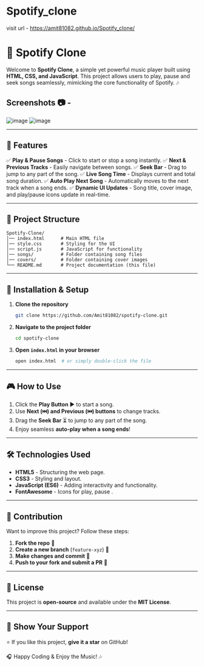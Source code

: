 ﻿# Spotify_clone

 visit url - https://amit81082.github.io/Spotify_clone/

 # 🎵 Spotify Clone

Welcome to **Spotify Clone**, a simple yet powerful music player built using **HTML, CSS, and JavaScript**. This project allows users to play, pause and seek songs seamlessly, mimicking the core functionality of Spotify. 🎶

## Screenshots 📷 -

![image](https://github.com/user-attachments/assets/533be67d-6365-4e93-b58c-69231ea79698)
![image](https://github.com/user-attachments/assets/cc36fea6-8a29-4f26-9a6e-9377b34e9a3a)



---

## 🚀 Features

✅ **Play & Pause Songs** - Click to start or stop a song instantly.
✅ **Next & Previous Tracks** - Easily navigate between songs.
✅ **Seek Bar** - Drag to jump to any part of the song.
✅ **Live Song Time** - Displays current and total song duration.
✅ **Auto Play Next Song** - Automatically moves to the next track when a song ends.
✅ **Dynamic UI Updates** - Song title, cover image, and play/pause icons update in real-time.




---

## 📂 Project Structure

```
Spotify-Clone/
│── index.html      # Main HTML file
│── style.css       # Styling for the UI
│── script.js       # JavaScript for functionality
│── songs/          # Folder containing song files
│── covers/         # Folder containing cover images
└── README.md       # Project documentation (this file)
```

---

## 🔧 Installation & Setup

1. **Clone the repository**
   ```sh
   git clone https://github.com/Amit81082/spotify-clone.git
   ```
2. **Navigate to the project folder**
   ```sh
   cd spotify-clone
   ```
3. **Open `index.html` in your browser**
   ```sh
   open index.html  # or simply double-click the file
   ```

---

## 🎮 How to Use

1. Click the **Play Button** ▶️ to start a song.
2. Use **Next (⏭️) and Previous (⏮️) buttons** to change tracks.
3. Drag the **Seek Bar** ⏳ to jump to any part of the song.
4. Enjoy seamless **auto-play when a song ends**!

---

## 🛠️ Technologies Used

- **HTML5** - Structuring the web page.
- **CSS3** - Styling and layout.
- **JavaScript (ES6)** - Adding interactivity and functionality.
- **FontAwesome** - Icons for play, pause .

---

## 🤝 Contribution

Want to improve this project? Follow these steps:

1. **Fork the repo** 📌
2. **Create a new branch** (`feature-xyz`) 🔀
3. **Make changes and commit** 💾
4. **Push to your fork and submit a PR** 🚀

---

## 📜 License

This project is **open-source** and available under the **MIT License**.

---

## 🌟 Show Your Support

⭐ If you like this project, **give it a star** on GitHub!

🎧 Happy Coding & Enjoy the Music! 🎶


